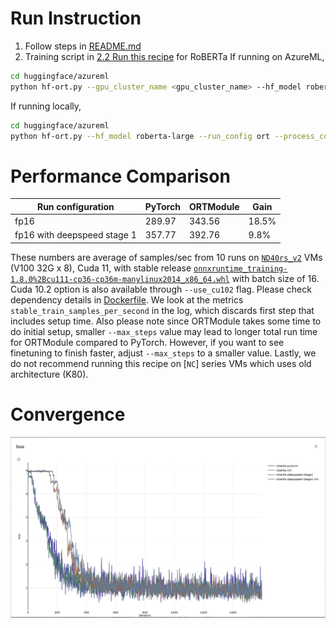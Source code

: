 # Run Instruction
1. Follow steps in [README.md](README.md)
2. Training script in [2.2 Run this recipe](README.md#2.2-Run-this-recipe) for RoBERTa
If running on AzureML,
```bash
cd huggingface/azureml
python hf-ort.py --gpu_cluster_name <gpu_cluster_name> --hf_model roberta-large --run_config ort
```
If running locally, 
```bash
cd huggingface/azureml
python hf-ort.py --hf_model roberta-large --run_config ort --process_count <process_count> --local_run
```

# Performance Comparison
| Run configuration           | PyTorch | ORTModule | Gain  |
| -----------------           | ------- | --------- | ----- |
| fp16                        | 289.97  | 343.56    | 18.5% |
| fp16 with deepspeed stage 1 | 357.77  | 392.76    |  9.8% |

These numbers are average of samples/sec from 10 runs on [`ND40rs_v2`](https://azure.microsoft.com/en-us/pricing/details/machine-learning/) VMs (V100 32G x 8), Cuda 11, with stable release [`onnxruntime_training-1.8.0%2Bcu111-cp36-cp36m-manylinux2014_x86_64.whl`](https://onnxruntimepackages.z14.web.core.windows.net/onnxruntime_stable_cu111.html) with batch size of 16. Cuda 10.2 option is also available through `--use_cu102` flag. Please check dependency details in [Dockerfile](docker/Dockerfile). We look at the metrics `stable_train_samples_per_second` in the log, which discards first step that includes setup time. Also please note since ORTModule takes some time to do initial setup, smaller `--max_steps` value may lead to longer total run time for ORTModule compared to PyTorch. However, if you want to see finetuning to finish faster, adjust `--max_steps` to a smaller value. Lastly, we do not recommend running this recipe on [`NC`] series VMs which uses old architecture (K80).

# Convergence
![Loss](loss_curve/roberta.png)